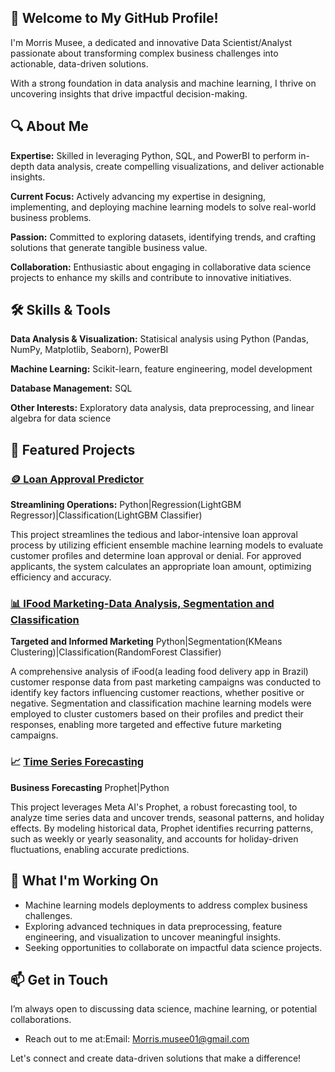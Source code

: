 ## 👋 Welcome to My GitHub Profile!
I'm Morris Musee, a dedicated and innovative Data Scientist/Analyst passionate about transforming complex business challenges into actionable, data-driven solutions. 

With a strong foundation in data analysis and machine learning, I thrive on uncovering insights that drive impactful decision-making.

## 🔍 About Me

**Expertise:** Skilled in leveraging Python, SQL, and PowerBI to perform in-depth data analysis, create compelling visualizations, and deliver actionable insights.

**Current Focus:** Actively advancing my expertise in designing, implementing, and deploying machine learning models to solve real-world business problems.

**Passion:** Committed to exploring datasets, identifying trends, and crafting solutions that generate tangible business value.

**Collaboration:** Enthusiastic about engaging in collaborative data science projects to enhance my skills and contribute to innovative initiatives.

## 🛠️ Skills & Tools

**Data Analysis & Visualization:** Statisical analysis using Python (Pandas, NumPy, Matplotlib, Seaborn), PowerBI

**Machine Learning:** Scikit-learn, feature engineering, model development

**Database Management:** SQL

**Other Interests:** Exploratory data analysis, data preprocessing, and linear algebra for data science

## 🎯 Featured Projects

### [🪙 Loan Approval Predictor](https://github.com/Morris-mk/Loan_Approval_Predictor)
**Streamlining Operations:**  Python|Regression(LightGBM Regressor)|Classification(LightGBM Classifier)

This project streamlines the tedious and labor-intensive loan approval process by utilizing efficient ensemble machine learning models to evaluate customer profiles and determine loan approval or denial. For approved applicants, the system calculates an appropriate loan amount, optimizing efficiency and accuracy. 

### [📊 IFood Marketing-Data Analysis, Segmentation and Classification](https://github.com/Morris-mk/IFood_Marketing-data-Analysis-segmentation-and-classification)
**Targeted and Informed Marketing** Python|Segmentation(KMeans Clustering)|Classification(RandomForest Classifier)

A comprehensive analysis of iFood(a leading food delivery app in Brazil) customer response data from past marketing campaigns was conducted to identify key factors influencing customer reactions, whether positive or negative. Segmentation and classification machine learning models were employed to cluster customers based on their profiles and predict their responses, enabling more targeted and effective future marketing campaigns. 

### 📈 [Time Series Forecasting](https://github.com/Morris-mk/Time_series_Analysis_-_Forecasting)
**Business Forecasting** Prophet|Python

This project leverages Meta AI's Prophet, a robust forecasting tool, to analyze time series data and uncover trends, seasonal patterns, and holiday effects. By modeling historical data, Prophet identifies recurring patterns, such as weekly or yearly seasonality, and accounts for holiday-driven fluctuations, enabling accurate predictions.


## 🚀 What I'm Working On

- Machine learning models deployments to address complex business challenges.
- Exploring advanced techniques in data preprocessing, feature engineering, and visualization to uncover meaningful insights.
- Seeking opportunities to collaborate on impactful data science projects.

## 📫 Get in Touch
I’m always open to discussing data science, machine learning, or potential collaborations. 
- Reach out to me at:Email: Morris.musee01@gmail.com

Let's connect and create data-driven solutions that make a difference!

<!---
Morris-best/Morris-best is a ✨ special ✨ repository because its `README.md` (this file) appears on your GitHub profile.
You can click the Preview link to take a look at your changes.
--->
